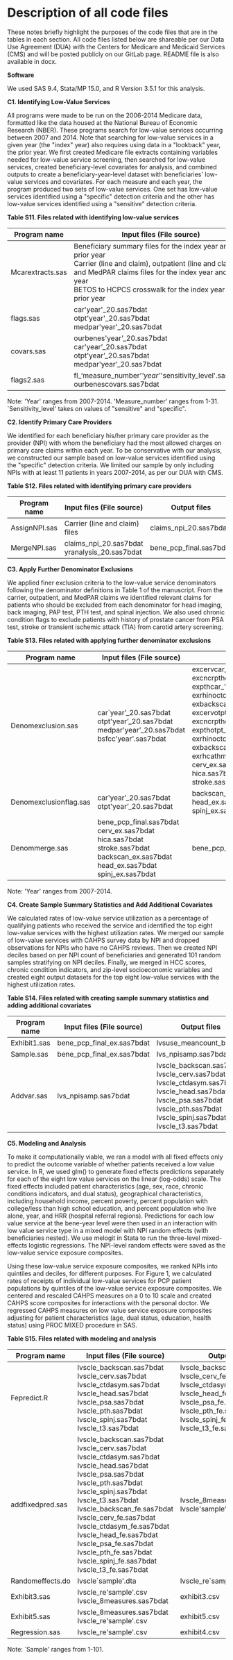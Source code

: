 # Description of all code files

These notes briefly highlight the purposes of the code files that are in the tables in each section. All code files listed below are shareable per our Data Use Agreement (DUA) with the Centers for Medicare and Medicaid Services (CMS) and will be posted publicly on our GitLab page. README file is also available in docx.

**Software**

We used SAS 9.4, Stata/MP 15.0, and R Version 3.5.1 for this analysis.

**C1. Identifying Low-Value Services**

All programs were made to be run on the 2006-2014 Medicare data, formatted like the data housed at the National Bureau of Economic Research (NBER). These programs search for low-value services occurring between 2007 and 2014. Note that searching for low-value services in a given year (the &quot;index&quot; year) also requires using data in a &quot;lookback&quot; year, the prior year. We first created Medicare file extracts containing variables needed for low-value service screening, then searched for low-value services, created beneficiary-level covariates for analysis, and combined outputs to create a beneficiary-year-level dataset with beneficiaries&#39; low-value services and covariates. For each measure and each year, the program produced two sets of low-value services. One set has low-value services identified using a &quot;specific&quot; detection criteria and the other has low-value services identified using a &quot;sensitive&quot; detection criteria.

**Table S11. Files related with identifying low-value services**

| Program name | Input files (File source) | Output files |
| - | - | - |
| Mcarextracts.sas | Beneficiary summary files for the index year and prior year <br>Carrier (line and claim), outpatient (line and claim), and MedPAR claims files for the index year and prior year <br>BETOS to HCPCS crosswalk for the index year and prior year | ourbenes'year'_20.sas7bdat<br>car'year'_20.sas7bdat<br>otpt'year'_20.sas7bdat<br>medpar'year'_20.sas7bdat
|flags.sas|car'year'_20.sas7bdat<br>otpt'year'_20.sas7bdat<br>medpar'year'_20.sas7bdat|fl_'measure_number'_'year'_'sensitivity_level'.sas7bdat|
|covars.sas|ourbenes'year’_20.sas7bdat<br>car'year’_20.sas7bdat<br>otpt'year’_20.sas7bdat<br>medpar'year’_20.sas7bdat|ourbenescovars.sas7bdat|
| flags2.sas | fl_‘measure_number’_'year’_'sensitivity_level'.sas7bdat<br>ourbenescovars.sas7bdat | yranalysis_20.sas7bdat|

Note: 'Year&#39; ranges from 2007-2014. &#39;Measure_number&#39; ranges from 1-31. `Sensitivity\_level&#39; takes on values of &quot;sensitive&quot; and &quot;specific&quot;.

**C2. Identify Primary Care Providers**

We identified for each beneficiary his/her primary care provider as the provider (NPI) with whom the beneficiary had the most allowed charges on primary care claims within each year. To be conservative with our analysis, we constructed our sample based on low-value services identified using the &quot;specific&quot; detection criteria. We limited our sample by only including NPIs with at least 11 patients in years 2007-2014, as per our DUA with CMS.

**Table S12. Files related with identifying primary care providers**

| Program name | Input files (File source) | Output files |
| --- | --- | --- |
| AssignNPI.sas|Carrier (line and claim) files|claims\_npi\_20.sas7bdat |
|MergeNPI.sas | claims\_npi\_20.sas7bdat<br>yranalysis\_20.sas7bdat | bene\_pcp\_final.sas7bdat |

**C3. Apply Further Denominator Exclusions**

We applied finer exclusion criteria to the low-value service denominators following the denominator definitions in Table 1 of the manuscript. From the carrier, outpatient, and MedPAR claims we identified relevant claims for patients who should be excluded from each denominator for head imaging, back imaging, PAP test, PTH test, and spinal injection. We also used chronic condition flags to exclude patients with history of prostate cancer from PSA test, stroke or transient ischemic attack (TIA) from carotid artery screening.

**Table S13. Files related with applying further denominator exclusions**

| Program name | Input files (File source) | Output files |
| --- | --- | --- |
|Denomexclusion.sas|car`year’_20.sas7bdat<br>otpt'year’_20.sas7bdat<br>medpar'year’_20.sas7bdat<br>bsfcc'year’.sas7bdat|excervcar_'year’.sas7bdat<br>excncrpthcar_'year’.sas7bdat<br>expthcar_'year’.sas7bdat<br>exrhinoctcar_'year’.sas7bdat<br>exbackscancar_'year’.sas7bdat<br>excervotpt_'year’.sas7bdat<br>excncrpthotpt_'year’.sas7bdat<br>expthotpt_'year’.sas7bdat<br>exrhinoctotpt_'year’.sas7bdat<br>exbackscanotpt_'year’.sas7bdat<br>exrhcathmedpar_'year’.sas7bdat<br>cerv_ex.sas7bdat<br>hica.sas7bdat<br>stroke.sas7bdat<br>|
|Denomexclusionflag.sas|car'year’_20.sas7bdat<br>otpt'year’_20.sas7bdat|backscan_ex.sas7bdat<br>head_ex.sas7bdat<br>spinj_ex.sas7bdat|
|Denommerge.sas | bene_pcp_final.sas7bdat<br>cerv_ex.sas7bdat<br>hica.sas7bdat<br>stroke.sas7bdat<br>backscan_ex.sas7bdat<br>head_ex.sas7bdat<br>spinj_ex.sas7bdat|bene_pcp_final_ex.sas7bdat|

Note: 'Year&#39; ranges from 2007-2014.

**C4. Create Sample Summary Statistics and Add Additional Covariates**

We calculated rates of low-value service utilization as a percentage of qualifying patients who received the service and identified the top eight low-value services with the highest utilization rates. We merged our sample of low-value services with CAHPS survey data by NPI and dropped observations for NPIs who have no CAHPS reviews. Then we created NPI deciles based on per NPI count of beneficiaries and generated 101 random samples stratifying on NPI deciles. Finally, we merged in HCC scores, chronic condition indicators, and zip-level socioeconomic variables and created eight output datasets for the top eight low-value services with the highest utilization rates.

**Table S14. Files related with creating sample summary statistics and adding additional covariates**

| Program name | Input files (File source) | Output files |
| --- | --- | --- |
| Exhibit1.sas|bene_pcp_final_ex.sas7bdat|lvsuse_meancount_bin.csv|
|Sample.sas|bene_pcp_final_ex.sas7bdat|lvs_npisamp.sas7bdat|
|Addvar.sas |lvs_npisamp.sas7bdat|lvscle_backscan.sas7bdat<br>lvscle_cerv.sas7bdat<br>lvscle_ctdasym.sas7bdat<br>lvscle_head.sas7bdat<br>lvscle_psa.sas7bdat<br>lvscle_pth.sas7bdat<br>lvscle_spinj.sas7bdat<br>lvscle_t3.sas7bdat|

**C5. Modeling and Analysis**

To make it computationally viable, we ran a model with all fixed effects only to predict the outcome variable of whether patients received a low value service. In R, we used glm() to generate fixed effects predictions separately for each of the eight low value services on the linear (log-odds) scale. The fixed effects included patient characteristics (age, sex, race, chronic conditions indicators, and dual status), geographical characteristics, including household income, percent poverty, percent population with college/less than high school education, and percent population who live alone, year, and HRR (hospital referral regions). Predictions for each low value service at the bene-year level were then used in an interaction with low value service type in a mixed model with NPI random effects (with beneficiaries nested). We use melogit in Stata to run the three-level mixed-effects logistic regressions. The NPI-level random effects were saved as the low-value service exposure composites.

Using these low-value service exposure composites, we ranked NPIs into quintiles and deciles, for different purposes. For Figure 1, we calculated rates of receipts of individual low-value services for PCP patient populations by quintiles of the low-value service exposure composites. We centered and rescaled CAHPS measures on a 0 to 10 scale and created CAHPS score composites for interactions with the personal doctor. We regressed CAHPS measures on low value service exposure composites adjusting for patient characteristics (age, dual status, education, health status) using PROC MIXED procedure in SAS.

**Table S15. Files related with modeling and analysis**

| Program name | Input files (File source) | Output files |
| --- | --- | --- |
|Fepredict.R|lvscle_backscan.sas7bdat<br>lvscle_cerv.sas7bdat<br>lvscle_ctdasym.sas7bdat<br>lvscle_head.sas7bdat<br>lvscle_psa.sas7bdat<br>lvscle_pth.sas7bdat<br>lvscle_spinj.sas7bdat<br>lvscle_t3.sas7bdat|lvscle_backscan_fe.sas7bdat<br>lvscle_cerv_fe.sas7bdat<br>lvscle_ctdasym_fe.sas7bdat<br>lvscle_head_fe.sas7bdat<br>lvscle_psa_fe.sas7bdat<br>lvscle_pth_fe.sas7bdat<br>lvscle_spinj_fe.sas7bdat<br>lvscle_t3_fe.sas7bdat|
|addfixedpred.sas|lvscle_backscan.sas7bdat<br>lvscle_cerv.sas7bdat <br>lvscle_ctdasym.sas7bdat <br>lvscle_head.sas7bdat<br>lvscle_psa.sas7bdat<br>lvscle_pth.sas7bdat<br>lvscle_spinj.sas7bdat<br>lvscle_t3.sas7bdat<br>lvscle_backscan_fe.sas7bdat<br>lvscle_cerv_fe.sas7bdat<br>lvscle_ctdasym_fe.sas7bdat<br>lvscle_head_fe.sas7bdat<br>lvscle_psa_fe.sas7bdat<br>lvscle_pth_fe.sas7bdat<br>lvscle_spinj_fe.sas7bdat<br>lvscle_t3_fe.sas7bdat|lvscle_8measures.sas7bdat<br>lvscle'sample’.dta|
|Randomeffects.do|lvscle`sample’.dta|lvscle_re`sample'.csv|
|Exhibit3.sas|lvscle_re'sample'.csv<br>lvscle_8measures.sas7bdat|exhibit3.csv|
|Exhibit5.sas|lvscle_8measures.sas7bdat<br>lvscle_re'sample'.csv|exhibit5.csv|
|Regression.sas | lvscle_re'sample'.csv|exhibit4.csv|

Note: `Sample&#39; ranges from 1-101.

